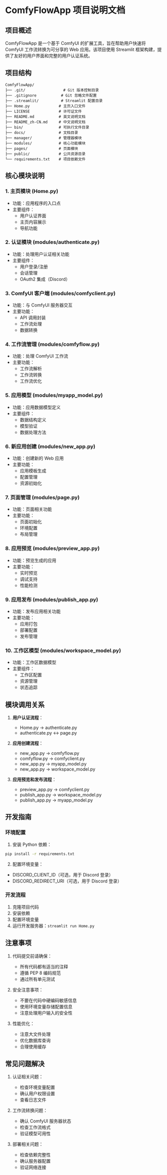 # ComfyFlowApp 项目说明文档

## 项目概述

ComfyFlowApp 是一个基于 ComfyUI 的扩展工具，旨在帮助用户快速将 ComfyUI 工作流转换为可分享的 Web 应用。该项目使用 Streamlit 框架构建，提供了友好的用户界面和完整的用户认证系统。

## 项目结构

```
ComfyFlowApp/
├── .git/                 # Git 版本控制目录
├── .gitignore           # Git 忽略文件配置
├── .streamlit/          # Streamlit 配置目录
├── Home.py             # 主页入口文件
├── LICENSE             # 许可证文件
├── README.md           # 英文说明文档
├── README_zh-CN.md     # 中文说明文档
├── bin/                # 可执行文件目录
├── docs/               # 文档目录
├── manager/            # 管理器模块
├── modules/            # 核心功能模块
├── pages/              # 页面模块
├── public/             # 公共资源目录
└── requirements.txt    # 项目依赖文件
```

## 核心模块说明

### 1. 主页模块 (Home.py)
- 功能：应用程序的入口点
- 主要组件：
  - 用户认证界面
  - 主页内容展示
  - 导航功能

### 2. 认证模块 (modules/authenticate.py)
- 功能：处理用户认证相关功能
- 主要组件：
  - 用户登录/注册
  - 会话管理
  - OAuth2 集成（Discord）

### 3. ComfyUI 客户端 (modules/comfyclient.py)
- 功能：与 ComfyUI 服务器交互
- 主要功能：
  - API 调用封装
  - 工作流处理
  - 数据转换

### 4. 工作流管理 (modules/comfyflow.py)
- 功能：处理 ComfyUI 工作流
- 主要功能：
  - 工作流解析
  - 工作流转换
  - 工作流优化

### 5. 应用模型 (modules/myapp_model.py)
- 功能：应用数据模型定义
- 主要组件：
  - 数据结构定义
  - 模型验证
  - 数据处理方法

### 6. 新应用创建 (modules/new_app.py)
- 功能：创建新的 Web 应用
- 主要功能：
  - 应用模板生成
  - 配置管理
  - 资源初始化

### 7. 页面管理 (modules/page.py)
- 功能：页面相关功能
- 主要功能：
  - 页面初始化
  - 环境配置
  - 布局管理

### 8. 应用预览 (modules/preview_app.py)
- 功能：预览生成的应用
- 主要功能：
  - 实时预览
  - 调试支持
  - 性能检测

### 9. 应用发布 (modules/publish_app.py)
- 功能：发布应用相关功能
- 主要功能：
  - 应用打包
  - 部署配置
  - 发布管理

### 10. 工作区模型 (modules/workspace_model.py)
- 功能：工作区数据模型
- 主要组件：
  - 工作区配置
  - 资源管理
  - 状态追踪

## 模块调用关系

1. **用户认证流程**：
   - Home.py → authenticate.py
   - authenticate.py ↔ page.py

2. **应用创建流程**：
   - new_app.py → comfyflow.py
   - comfyflow.py → comfyclient.py
   - new_app.py → myapp_model.py
   - new_app.py → workspace_model.py

3. **应用预览和发布流程**：
   - preview_app.py → comfyclient.py
   - publish_app.py → workspace_model.py
   - publish_app.py → myapp_model.py

## 开发指南

### 环境配置
1. 安装 Python 依赖：
```bash
pip install -r requirements.txt
```

2. 配置环境变量：
- DISCORD_CLIENT_ID（可选，用于 Discord 登录）
- DISCORD_REDIRECT_URI（可选，用于 Discord 登录）

### 开发流程
1. 克隆项目代码
2. 安装依赖
3. 配置环境变量
4. 运行开发服务器：`streamlit run Home.py`

## 注意事项

1. 代码提交前请确保：
   - 所有代码都有适当的注释
   - 遵循 PEP 8 编码规范
   - 通过所有单元测试

2. 安全注意事项：
   - 不要在代码中硬编码敏感信息
   - 使用环境变量存储配置信息
   - 注意处理用户输入的安全性

3. 性能优化：
   - 注意大文件处理
   - 优化数据库查询
   - 合理使用缓存

## 常见问题解决

1. 认证相关问题：
   - 检查环境变量配置
   - 确认用户权限设置
   - 查看日志文件

2. 工作流转换问题：
   - 确认 ComfyUI 服务器状态
   - 检查工作流格式
   - 验证模型可用性

3. 部署相关问题：
   - 检查依赖完整性
   - 确认服务器配置
   - 验证网络连接
